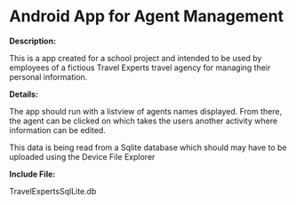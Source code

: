 Android App for Agent Management
==========================

**Description:**

This is a app created for a school project and intended to be used by employees of a fictious Travel Experts travel agency
for managing their personal information.

**Details:**

The app should run with a listview of agents names displayed. From there, the agent can be clicked on which takes
the users another activity where information can be edited.

This data is being read from a Sqlite database which should may have to be uploaded using the Device File Explorer

**Include File:**

TravelExpertsSqlLite.db
